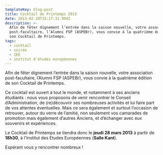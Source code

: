 ```yaml
---
templateKey: blog-post
title: Cocktail de Printemps 2013
date: 2013-02-20T15:17:31.994Z
description: >-
  Afin de fêter dignement l’entrée dans la saison nouvelle, votre association
  post-facultaire, l’Alumni FSP (ASPEBr), vous convie à la quatrième édition de
  son Cocktail de Printemps.
tags:
  - cocktaïl
  - soirée
  - IEE
  - institut d'études européennes
---
```

Afin de fêter dignement l’entrée dans la saison nouvelle, votre association post-facultaire, l’Alumni FSP (ASPEBr), vous convie à la quatrième édition de son Cocktail de Printemps.

Ce cocktail est ouvert à tout le monde, et notamment à ses anciens étudiants : nous vous proposons de venir rencontrer le Conseil d’Administration, de (re)découvrir ses nombreuses activités et lui faire part de vos attentes éventuelles. Mais ce sera également et surtout l’occasion de retrouver, autour du verre de l’amitié, non seulement vos camarades de promotion mais également d’autres Anciens, et d’échanger avec eux souvenirs et expériences.

Le Cocktail de Printemps se tiendra donc le **jeudi 28 mars 2013** à partir de **18h30**, à l'Institut des Etudes Européennes (**Salle Kant**). 

Espérant vous y rencontrer nombreux !
